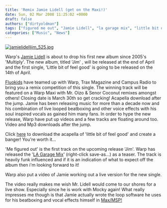 ```yaml
---
title: 'Remix Jamie Lidell (get on the Maxi!)'
date: Sun, 02 Mar 2008 11:25:02 +0000
draft: false
authors: ["dirtyoldman"]
tags: ["figured me out", "Jamie Lidell", "la garage mix", "little bit of feel good", "remix competition"]
categories: ["Music", "News"]
---
```


[![jamielidelljim_525.jpg](/wp-content/uploads/2008/03/jamielidelljim_525.jpg)](/wp-content/uploads/2008/03/jamielidelljim_525.jpg "jamielidelljim_525.jpg")

Warp's [Jamie Lidell](http://www.jamielidell.com/) is about to drop his first new album since 2005's 'Multiply'. The new album, titled 'Jim' , will be released at the end of April and the first single, 'Little bit of feel good' is going to be released on the 14th of April.[](http://translate.google.com/translate?hl=en&sl=fr&u=http://fluokids.blogspot.com/2008/03/get-my-life-back-on-track.html&sa=X&oi=translate&resnum=1&ct=result&prev=/search%3Fq%3Dhttp://fluokids.blogspot.com/2008/03/get-my-life-back-on-track.html%26hl%3Den%26client%3Dopera%26rls%3Den%26hs%3DR3T)

[Fluokids](http://translate.google.com/translate?hl=en&sl=fr&u=http://fluokids.blogspot.com/2008/03/get-my-life-back-on-track.html&sa=X&oi=translate&resnum=1&ct=result&prev=/search%3Fq%3Dhttp://fluokids.blogspot.com/2008/03/get-my-life-back-on-track.html%26hl%3Den%26client%3Dopera%26rls%3Den%26hs%3DR3T) have teamed up with Warp, Trax Magazine and Campus Radio to bring you a remix competition of this single. The winning track will be featured on a Warp Maxi with Mr. Oizo & Senor Coconut remixes amongst others! Closing date is March 30th so get cracking! Acapella download after the jump. Jamie has been releasing music for more than a decade now and his combination of live looped beatboxing and other voice effects with his soul inspired vocals as gained him many fans. In order to hype the new release, Warp have put up videos and a few tracks are floating around too. Video and Mp3 downloads after the jump.

Click [here](http://www.fluofiles.com/redhotcar/FEEL%20GOOD%20acca.zip) to download the acapella of 'little bit of feel good' and create a banger! You're worth it...

'Me figured out' is the first track on the upcoming release 'Jim'. Warp has released the '[LA Garage Mix](http://www.warprecords.com/jamielidell/JamieLidell-FiguredMeOut_LAGarageMix.mp3)' (right-click save-as...) as a teaser. The track is heavily funk influenced and if it is an indication of what to expect off the album then i'm looking forward to it!

Warp also put a video of Jamie working out a live version for the new single.

 The video really makes me wish Mr. Lidell would come to our shores for a live show. Especially since he is work with Mocky again! What really impresses me though is that Jamie actually wrote the loop software he uses for his beatboxing and vocal effects himself in [Max/MSP!](http://www.cycling74.com/)
